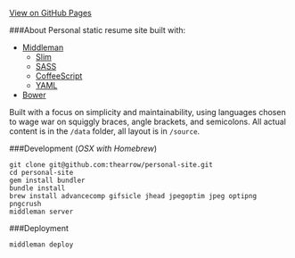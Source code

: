 [View on GitHub Pages](http://thearrow.github.io/personal-site)

###About
Personal static resume site built with:
- [Middleman](http://middlemanapp.com/)
    - [Slim](http://slim-lang.com/)
    - [SASS](http://sass-lang.com/)
    - [CoffeeScript](http://coffeescript.org/)
    - [YAML](http://www.yaml.org/)
- [Bower](http://bower.io/)

Built with a focus on simplicity and maintainability, using languages chosen to wage war
on squiggly braces, angle brackets, and semicolons.
All actual content is in the `/data` folder, all layout is in `/source`.

###Development
(*OSX with Homebrew*)
```
git clone git@github.com:thearrow/personal-site.git
cd personal-site
gem install bundler
bundle install
brew install advancecomp gifsicle jhead jpegoptim jpeg optipng pngcrush
middleman server
```

###Deployment
```
middleman deploy
```